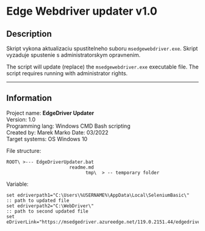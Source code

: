 # Edge Webdriver updater v1.0

## Description

Skript vykona aktualizaciu spustitelneho suboru `msedgewebdriver.exe`.
Skript vyzaduje spustenie s administratorskym opravnenim.   

The script will update (replace) the `msedgewebdriver.exe` executable file.
The script requires running with administrator rights.
        




---


## Information
Project name: **EdgeDriver Updater**      
Version: 1.0    
Programming lang: Windows CMD Bash scripting    
Created by: Marek Marko 
Date: 03/2022       
Target systems: OS Windows 10  


File structure:

```
ROOT\ >--- EdgeDriverUpdater.bat
                       readme.md
                             tmp\  > -- temporary folder
```

Variable:

```
set edriverpath1="C:\Users\%USERNAME%\AppData\Local\SeleniumBasic\"        :: path to updated file
set edriverpath2="C:\WebDriver\"                                           :: path to second updated file
set eDriverLink="https://msedgedriver.azureedge.net/119.0.2151.44/edgedriver_win64.zip"     
```